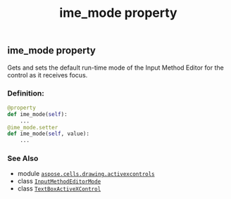 ﻿---
title: ime_mode property
second_title: Aspose.Cells for Python via .NET API References
description: 
type: docs
weight: 140
url: /aspose.cells.drawing.activexcontrols/textboxactivexcontrol/ime_mode/
is_root: false
---

## ime_mode property


Gets and sets the default run-time mode of the Input Method Editor for the control as it receives focus.
### Definition:
```python
@property
def ime_mode(self):
    ...
@ime_mode.setter
def ime_mode(self, value):
    ...
```

### See Also
* module [`aspose.cells.drawing.activexcontrols`](../../)
* class [`InputMethodEditorMode`](/cells/python-net/aspose.cells.drawing.activexcontrols/inputmethodeditormode)
* class [`TextBoxActiveXControl`](/cells/python-net/aspose.cells.drawing.activexcontrols/textboxactivexcontrol)
